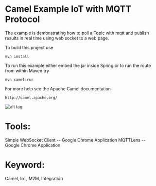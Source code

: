 Camel Example IoT with MQTT Protocol
====================================

The example is demonstrating how to poll a Topic with mqtt
and publish results in real time using web socket to a web page.

To build this project use

    mvn install

To run this example either embed the jar inside Spring
or to run the route from within Maven try

    mvn camel:run

For more help see the Apache Camel documentation

    http://camel.apache.org/

![alt tag](https://github.com/abouchama/camel-example-IoT-MQTT/tree/master/src/ReadMe/EIP.png)    
    
 Tools:
 ======
 Simple WebSocket Client -- Google Chrome Application
 MQTTLens -- Google Chrome Application
 
 Keyword:
 =======
 Camel, IoT, M2M, Integration